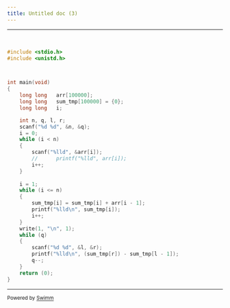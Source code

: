 ```yaml
---
title: Untitled doc (3)
---
```

<SwmSnippet path="/code/algo_practic/range_sum_query.c" line="1">

---

&nbsp;

```c
#include <stdio.h>
#include <unistd.h>



int	main(void)
{
	long long	arr[100000];
	long long	sum_tmp[100000] = {0};
	long long	i;

	int n, q, l, r;
	scanf("%d %d", &n, &q);
	i = 0;
	while (i < n)
	{
		scanf("%lld", &arr[i]);
		// 		printf("%lld", arr[i]);
		i++;
	}
	
	i = 1;
	while (i <= n)
	{
		sum_tmp[i] = sum_tmp[i] + arr[i - 1];
		printf("%lld\n", sum_tmp[i]);
		i++;
	}
	write(1, "\n", 1);
	while (q)
	{
		scanf("%d %d", &l, &r);
		printf("%lld\n", (sum_tmp[r]) - sum_tmp[l - 1]);
		q--;
	}
	return (0);
}
```

---

</SwmSnippet>

<SwmMeta version="3.0.0" repo-id="Z2l0aHViJTNBJTNBQ19sYW5ndWFnZSUzQSUzQWtoYWxkaS1tZWQ=" repo-name="C_language"><sup>Powered by [Swimm](https://app.swimm.io/)</sup></SwmMeta>
